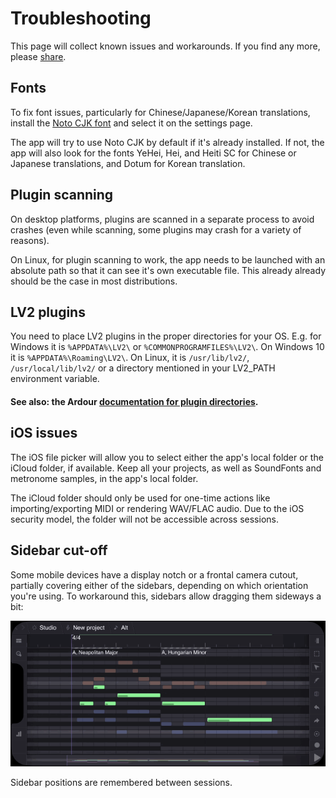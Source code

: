 # Troubleshooting

This page will collect known issues and workarounds. If you find any more, please [share](https://github.com/helio-fm/helio-sequencer/issues/new).

## Fonts

To fix font issues, particularly for Chinese/Japanese/Korean translations, install the [Noto CJK font](https://github.com/notofonts/noto-cjk) and select it on the settings page.

The app will try to use Noto CJK by default if it's already installed. If not, the app will also look for the fonts YeHei, Hei, and Heiti SC for Chinese or Japanese translations, and Dotum for Korean translation.

## Plugin scanning

On desktop platforms, plugins are scanned in a separate process to avoid crashes (even while scanning, some plugins may crash for a variety of reasons).

On Linux, for plugin scanning to work, the app needs to be launched with an absolute path so that it can see it's own executable file. This already already should be the case in most distributions.

## LV2 plugins

You need to place LV2 plugins in the proper directories for your OS. E.g. for Windows it is `%APPDATA%\LV2\` or `%COMMONPROGRAMFILES%\LV2\`. On Windows 10 it is `%APPDATA%\Roaming\LV2\`. On Linux, it is `/usr/lib/lv2/`, `/usr/local/lib/lv2/` or a directory mentioned in your LV2_PATH environment variable.

#### See also: the Ardour [documentation for plugin directories](https://manual.ardour.org/appendix/files-and-directories/#Plugins).

## iOS issues

The iOS file picker will allow you to select either the app's local folder or the iCloud folder, if available. Keep all your projects, as well as SoundFonts and metronome samples, in the app's local folder.

The iCloud folder should only be used for one-time actions like importing/exporting MIDI or rendering WAV/FLAC audio. Due to the iOS security model, the folder will not be accessible across sessions.

## Sidebar cut-off

Some mobile devices have a display notch or a frontal camera cutout, partially covering either of the sidebars, depending on which orientation you're using. To workaround this, sidebars allow dragging them sideways a bit:

![stretch-sidebars]

Sidebar positions are remembered between sessions.


[stretch-sidebars]: images/stretch-sidebars.png "Sidebars can be stretched sideways to avoid being cut-off by the display notch"
